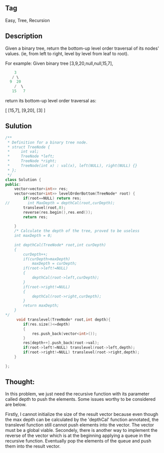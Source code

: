 ## Tag
Easy, Tree, Recursion
## Description 
Given a binary tree, return the bottom-up level order traversal of its nodes' values. (ie, from left to right, level by level from leaf to root).

For example:
Given binary tree [3,9,20,null,null,15,7],
```c++
    3
   / \
  9  20
    /  \
   15   7
```
return its bottom-up level order traversal as:

[
  [15,7],
  [9,20],
  [3]
]

## Sulution
```C++
/**
 * Definition for a binary tree node.
 * struct TreeNode {
 *     int val;
 *     TreeNode *left;
 *     TreeNode *right;
 *     TreeNode(int x) : val(x), left(NULL), right(NULL) {}
 * };
 */
class Solution {
public:
    vector<vector<int>> res;
    vector<vector<int>> levelOrderBottom(TreeNode* root) {
        if(root==NULL) return res;
//        int MaxDepth = depthCal(root,curDepth);
        translevel(root,0);
        reverse(res.begin(),res.end());
        return res;
        
    }
    /* Calculate the depth of the tree, proved to be useless
    int maxDepth = 0;
    
    int depthCal(TreeNode* root,int curDepth)
    {
        curDepth++;
        if(curDepth>maxDepth)
            maxDepth = curDepth;
        if(root->left!=NULL)
        {
            depthCal(root->left,curDepth);
        }
        if(root->right!=NULL)
        {
            depthCal(root->right,curDepth);
        }
        return maxDepth;
    }
*/
     void translevel(TreeNode* root,int depth){
        if(res.size()<=depth) 
        {
            res.push_back(vector<int>());
        }
        res[depth++].push_back(root->val);
        if(root->left!=NULL) translevel(root->left,depth);
        if(root->right!=NULL) translevel(root->right,depth);
    }
    
};
```

## Thought:
In this problem, we just need the recursive function with its parameter called depth to push the elements. Some issues worthy to be considered are below. 

Firstly, I cannot initialize the size of the result vector because even though the max depth can be calculated by the 'depthCal' function annotated, the translevel function still cannot push elements into the vector. The vector must be a global viable.
Secondely, there is another way to implement the reverse of the vector which is at the beginning applying a queue in the recursive function. Eventually pop the elements of the queue and push them into the result vector.

